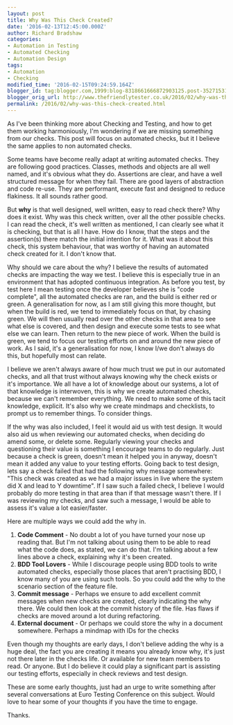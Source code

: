 ```yaml
---
layout: post
title: Why Was This Check Created?
date: '2016-02-13T12:45:00.000Z'
author: Richard Bradshaw
categories:
- Automation in Testing
- Automated Checking
- Automation Design
tags:
- Automation
- Checking
modified_time: '2016-02-15T09:24:59.164Z'
blogger_id: tag:blogger.com,1999:blog-8318661666872903125.post-3527153159476093410
blogger_orig_url: http://www.thefriendlytester.co.uk/2016/02/why-was-this-check-created.html
permalink: /2016/02/why-was-this-check-created.html
---
```


As I've been thinking more about Checking and Testing, and how to get them working harmoniously, I'm wondering if we are missing something from our checks. This post will focus on automated checks, but it I believe the same applies to non automated checks.  

Some teams have become really adapt at writing automated checks. They are following good practices. Classes, methods and objects are all well named, and it's obvious what they do. Assertions are clear, and have a well structured message for when they fail. There are good layers of abstraction and code re-use. They are performant, execute fast and designed to reduce flakiness. It all sounds rather good.  

But <span class="bluenumber">**why**</span> is that well designed, well written, easy to read check there? Why does it exist. Why was this check written, over all the other possible checks. I can read the check, it's well written as mentioned, I can clearly see what it is checking, but that is all I have. How do I know, that the steps and the assertion(s) there match the initial intention for it. What was it about this check, this system behaviour, that was worthy of having an automated check created for it. I don't know that.  

Why should we care about the why? I believe the results of automated checks are impacting the way we test. I believe this is especially true in an environment that has adopted continuous integration. As before you test, by test here I mean testing once the developer believes she is "code complete", all the automated checks are ran, and the build is either red or green. A generalisation for now, as I am still giving this more thought, but when the build is red, we tend to immediately focus on that, by chasing green. We will then usually read over the other checks in that area to see what else is covered, and then design and execute some tests to see what else we can learn. Then return to the new piece of work. When the build is green, we tend to focus our testing efforts on and around the new piece of work. As I said, it's a generalisation for now, I know I/we don't always do this, but hopefully most can relate.  

I believe we aren't always aware of how much trust we put in our automated checks, and all that trust without always knowing why the check exists or it's importance. We all have a lot of knowledge about our systems, a lot of that knowledge is interwoven, this is why we create automated checks, because we can't remember everything. We need to make some of this tacit knowledge, explicit. It's also why we create mindmaps and checklists, to prompt us to remember things. To consider things.  

If the why was also included, I feel it would aid us with test design. It would also aid us when reviewing our automated checks, when deciding do amend some, or delete some. Regularly viewing your checks and questioning their value is something I encourage teams to do regularly. Just because a check is green, doesn't mean it helped you in anyway, doesn't mean it added any value to your testing efforts. Going back to test design, lets say a check failed that had the following why message somewhere: "This check was created as we had a major issues in live where the system did X and lead to Y downtime". If I saw such a failed check, I believe I would probably do more testing in that area than if that message wasn't there. If I was reviewing my checks, and saw such a message, I would be able to assess it's value a lot easier/faster.  

Here are multiple ways we could add the why in.  

1.  <span class="bluenumber">**Code Comment**</span> - No doubt a lot of you have turned your nose up reading that. But I'm not talking about using them to be able to read what the code does, as stated, we can do that. I'm talking about a few lines above a check, explaining why it's been created.
2.  <span class="bluenumber">**BDD Tool Lovers**</span> - While I discourage people using BDD tools to write automated checks, especially those places that aren't practising BDD, I know many of you are using such tools. So you could add the why to the scenario section of the feature file. 
3.  <span class="bluenumber">**Commit message**</span> - Perhaps we ensure to add excellent commit messages when new checks are created, clearly indicating the why there. We could then look at the commit history of the file. Has flaws if checks are moved around a lot during refactoring. 
4.  <span class="bluenumber">**External document**</span> - Or perhaps we could store the why in a document somewhere. Perhaps a mindmap with IDs for the checks

Even though my thoughts are early days, I don't believe adding the why is a huge deal, the fact you are creating it means you already know why, it's just not there later in the checks life. Or available for new team members to read. Or anyone. But I do believe it could play a significant part is assisting our testing efforts, especially in check reviews and test design.

These are some early thoughts, just had an urge to write something after several conversations at Euro Testing Conference on this subject. Would love to hear some of your thoughts if you have the time to engage.

Thanks.